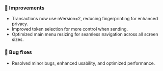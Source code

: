 ### 🎨 Improvements

-   Transactions now use nVersion=2, reducing fingerprinting for enhanced privacy.
-   Improved token selection for more control when sending.
-   Optimized main menu resizing for seamless navigation across all screen sizes.

### 🔧 Bug fixes

-   Resolved minor bugs, enhanced usability, and optimized performance.
